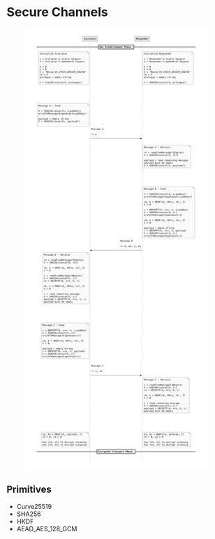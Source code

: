 # Secure Channels

<figure><img src="../../.gitbook/assets/xx.png" alt=""><figcaption></figcaption></figure>

## Primitives

* Curve25519
* SHA256
* HKDF
* AEAD\_AES\_128\_GCM
